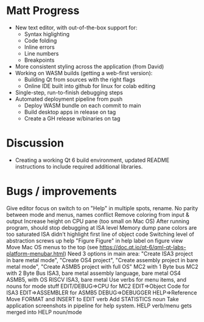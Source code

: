 # Matt Progress
- New text editor, with out-of-the-box support for:
  - Syntax higlighting
  - Code folding
  - Inline errors
  - Line numbers
  - Breakpoints
- More consistent styling across the application (from David)
- Working on WASM builds (getting a web-first version):
  - Building Qt from sources with the right flags
  - Online IDE built into github for linux for colab editing
- Single-step, run-to-finish debugging steps
- Automated deployment pipeline from push
  - Deploy WASM bundle on each commit to main
  - Build desktop apps in release on tag
  - Create a GH release w/binaries on tag
  
# Discussion
- Creating a working Qt 6 build environment, updated README instructions to include required additional libraries.

# Bugs / improvements
Give editor focus on switch to on
"Help" in multiple spots, rename. No parity between mode and menus, names conflict
Remove coloring from input & output
Increase height on CPU pane (too small on Mac OS)
After running program, should stop debugging at ISA level
Memory dump pane colors are too saturated
ISA didn't highlight first line of object code
Switching level of abstraction screws up help
"Figure Figure" in help label on figure view
Move Mac OS menus to the top (see https://doc.qt.io/qt-6/qml-qt-labs-platform-menubar.html)
Need 3 options in main area: "Create ISA3 project in bare metal mode", "Create OS4 project", "Create assembly project in bare metal mode", "Create ASMB5 project with full OS"
        MC2 with 1 Byte bus
        MC2 with 2 Byte Bus
        ISA3, bare metal
        assembly language, bare metal
        OS4
        ASMB5, with OS
        RISCV ISA3, bare metal
Use verbs for menu items, and nouns for mode stuff
        EDIT/DEBUG=>CPU for MC2
        EDIT=>Object Code for ISA3
        EDIT=>ASSEMBLER for ASMB5
        DEBUG=>DEBUGGER
        HELP=>Reference
Move FORMAT and INSERT to EDIT verb
Add STATISTICS noun
Take application screenshots in pipeline for help system.
HELP verb/menu gets merged into HELP noun/mode

